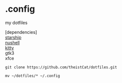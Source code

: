 # .config
my dotfiles

[dependencies]<Br>
<a href=https://github.com/starship/starship.git>starship<a/><Br>
<a href=https://github.com/nushell/nushell.git>nushell</a><Br>
<a href=https://sw.kovidgoyal.net/kitty/>kitty</a><Br>
gtk3<Br>
xfce<Br>

```git clone https://github.com/theistCat/dotfiles.git```

```mv ~/dotfiles/* ~/.config```
